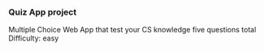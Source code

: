 ### Quiz App project
Multiple Choice Web App that test your CS knowledge
five questions total 
Difficulty: easy
